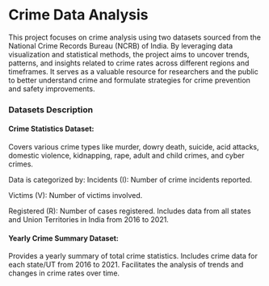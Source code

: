 # Crime Data Analysis

This project focuses on crime analysis using two datasets sourced from the National Crime Records Bureau (NCRB) of India. By leveraging data visualization and statistical methods, the project aims to uncover trends, patterns, and insights related to crime rates across different regions and timeframes. It serves as a valuable resource for researchers and the public to better understand crime and formulate strategies for crime prevention and safety improvements.


### Datasets Description
#### Crime Statistics Dataset:

Covers various crime types like murder, dowry death, suicide, acid attacks, domestic violence, kidnapping, rape, adult and child crimes, and cyber crimes.

Data is categorized by:
Incidents (I): Number of crime incidents reported.

Victims (V): Number of victims involved.

Registered (R): Number of cases registered.
Includes data from all states and Union Territories in India from 2016 to 2021.

#### Yearly Crime Summary Dataset:

Provides a yearly summary of total crime statistics.
Includes crime data for each state/UT from 2016 to 2021.
Facilitates the analysis of trends and changes in crime rates over time.
